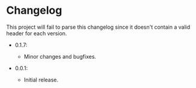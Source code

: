 # Changelog

This project will fail to parse this changelog since it doesn't contain 
a valid header for each version.

- 0.1.7:
    - Minor changes and bugfixes.

- 0.0.1:
    - Initial release.
